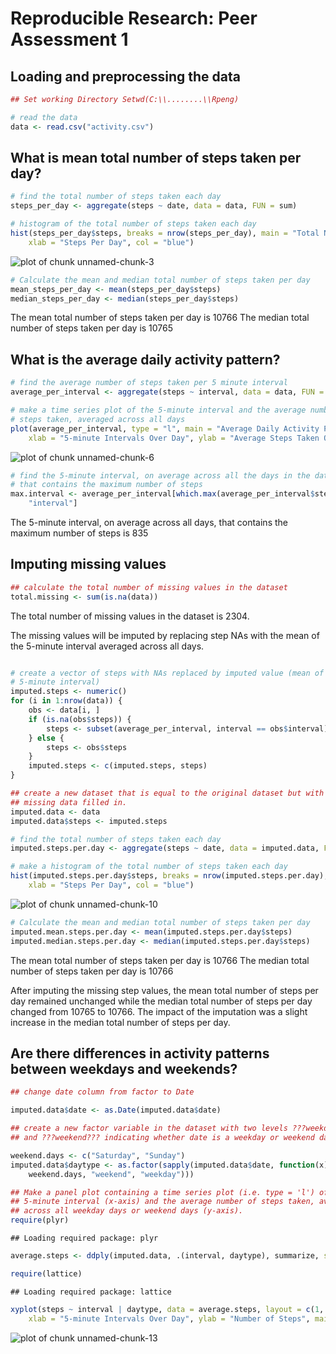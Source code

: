 # Reproducible Research: Peer Assessment 1

## Loading and preprocessing the data


```r
## Set working Directory Setwd(C:\\........\\Rpeng)

# read the data
data <- read.csv("activity.csv")
```


## What is mean total number of steps taken per day?


```r
# find the total number of steps taken each day
steps_per_day <- aggregate(steps ~ date, data = data, FUN = sum)
```


```r
# histogram of the total number of steps taken each day
hist(steps_per_day$steps, breaks = nrow(steps_per_day), main = "Total Number of Steps Per Day", 
    xlab = "Steps Per Day", col = "blue")
```

![plot of chunk unnamed-chunk-3](figure/unnamed-chunk-3.png) 


```r
# Calculate the mean and median total number of steps taken per day
mean_steps_per_day <- mean(steps_per_day$steps)
median_steps_per_day <- median(steps_per_day$steps)
```

The mean total number of steps taken per day is 10766
The median total number of steps taken per day is 10765

## What is the average daily activity pattern?


```r
# find the average number of steps taken per 5 minute interval
average_per_interval <- aggregate(steps ~ interval, data = data, FUN = mean)
```


```r
# make a time series plot of the 5-minute interval and the average number of
# steps taken, averaged across all days
plot(average_per_interval, type = "l", main = "Average Daily Activity Pattern", 
    xlab = "5-minute Intervals Over Day", ylab = "Average Steps Taken Over All Days")
```

![plot of chunk unnamed-chunk-6](figure/unnamed-chunk-6.png) 


```r
# find the 5-minute interval, on average across all the days in the dataset,
# that contains the maximum number of steps
max.interval <- average_per_interval[which.max(average_per_interval$steps), 
    "interval"]
```

The 5-minute interval, on average across all days, that contains the maximum number of steps is 835

## Imputing missing values

```r
## calculate the total number of missing values in the dataset
total.missing <- sum(is.na(data))
```

The total number of missing values in the dataset is 2304.

The missing values will be imputed by replacing step NAs with the mean of the 5-minute interval averaged across all days.


```r

# create a vector of steps with NAs replaced by imputed value (mean of
# 5-minute interval)
imputed.steps <- numeric()
for (i in 1:nrow(data)) {
    obs <- data[i, ]
    if (is.na(obs$steps)) {
        steps <- subset(average_per_interval, interval == obs$interval)$steps
    } else {
        steps <- obs$steps
    }
    imputed.steps <- c(imputed.steps, steps)
}

## create a new dataset that is equal to the original dataset but with the
## missing data filled in.
imputed.data <- data
imputed.data$steps <- imputed.steps

# find the total number of steps taken each day
imputed.steps.per.day <- aggregate(steps ~ date, data = imputed.data, FUN = sum)
```


```r
# make a histogram of the total number of steps taken each day
hist(imputed.steps.per.day$steps, breaks = nrow(imputed.steps.per.day), main = "Total Number of Steps Per Day With Imputed Values", 
    xlab = "Steps Per Day", col = "blue")
```

![plot of chunk unnamed-chunk-10](figure/unnamed-chunk-10.png) 


```r
# Calculate the mean and median total number of steps taken per day
imputed.mean.steps.per.day <- mean(imputed.steps.per.day$steps)
imputed.median.steps.per.day <- median(imputed.steps.per.day$steps)
```

The mean total number of steps taken per day is 10766
The median total number of steps taken per day is 10766

After imputing the missing step values, the mean total number of steps per day remained unchanged while the median total number of steps per day changed from 10765 to 10766. The impact of the imputation was
a slight increase in the median total number of steps per day.

## Are there differences in activity patterns between weekdays and weekends?


```r
## change date column from factor to Date

imputed.data$date <- as.Date(imputed.data$date)

## create a new factor variable in the dataset with two levels ???weekday???
## and ???weekend??? indicating whether date is a weekday or weekend day.

weekend.days <- c("Saturday", "Sunday")
imputed.data$daytype <- as.factor(sapply(imputed.data$date, function(x) ifelse(weekdays(x) %in% 
    weekend.days, "weekend", "weekday")))
```


```r
## Make a panel plot containing a time series plot (i.e. type = 'l') of the
## 5-minute interval (x-axis) and the average number of steps taken, averaged
## across all weekday days or weekend days (y-axis).
require(plyr)
```

```
## Loading required package: plyr
```

```r
average.steps <- ddply(imputed.data, .(interval, daytype), summarize, steps = mean(steps))

require(lattice)
```

```
## Loading required package: lattice
```

```r
xyplot(steps ~ interval | daytype, data = average.steps, layout = c(1, 2), type = "l", 
    xlab = "5-minute Intervals Over Day", ylab = "Number of Steps", main = "Activity Patterns on Weekends and Weekdays")
```

![plot of chunk unnamed-chunk-13](figure/unnamed-chunk-13.png) 

